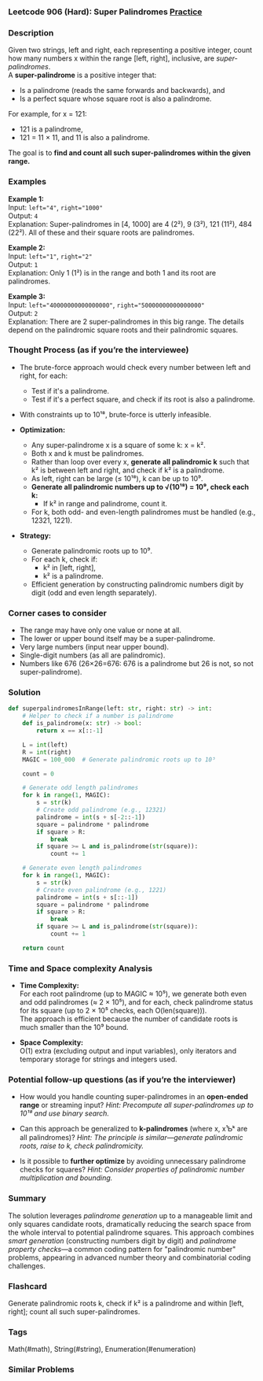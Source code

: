 ### Leetcode 906 (Hard): Super Palindromes [Practice](https://leetcode.com/problems/super-palindromes)

### Description  
Given two strings, left and right, each representing a positive integer, count how many numbers x within the range [left, right], inclusive, are *super-palindromes*.  
A **super-palindrome** is a positive integer that:
- Is a palindrome (reads the same forwards and backwards), and
- Is a perfect square whose square root is also a palindrome.

For example, for x = 121:
- 121 is a palindrome,
- 121 = 11 × 11, and 11 is also a palindrome.

The goal is to **find and count all such super-palindromes within the given range.**

### Examples  

**Example 1:**  
Input: `left="4"`, `right="1000"`  
Output: `4`  
Explanation: Super-palindromes in [4, 1000] are 4 (2²), 9 (3²), 121 (11²), 484 (22²).
All of these and their square roots are palindromes.

**Example 2:**  
Input: `left="1"`, `right="2"`  
Output: `1`  
Explanation: Only 1 (1²) is in the range and both 1 and its root are palindromes.

**Example 3:**  
Input: `left="40000000000000000"`, `right="50000000000000000"`  
Output: `2`  
Explanation: There are 2 super-palindromes in this big range. The details depend on the palindromic square roots and their palindromic squares.

### Thought Process (as if you’re the interviewee)  
- The brute-force approach would check every number between left and right, for each:
  - Test if it's a palindrome.
  - Test if it's a perfect square, and check if its root is also a palindrome.
- With constraints up to 10¹⁸, brute-force is utterly infeasible.
- **Optimization:**  
  - Any super-palindrome x is a square of some k: x = k².
  - Both x and k must be palindromes.
  - Rather than loop over every x, **generate all palindromic k** such that k² is between left and right, and check if k² is a palindrome.
  - As left, right can be large (≤ 10¹⁸), k can be up to 10⁹.
  - **Generate all palindromic numbers up to √(10¹⁸) = 10⁹, check each k:**
    - If k² in range and palindrome, count it.
  - For k, both odd- and even-length palindromes must be handled (e.g., 12321, 1221).

- **Strategy:**  
  - Generate palindromic roots up to 10⁹.
  - For each k, check if:
    - k² in [left, right],
    - k² is a palindrome.
  - Efficient generation by constructing palindromic numbers digit by digit (odd and even length separately).

### Corner cases to consider  
- The range may have only one value or none at all.
- The lower or upper bound itself may be a super-palindrome.
- Very large numbers (input near upper bound).
- Single-digit numbers (as all are palindromic).
- Numbers like 676 (26×26=676: 676 is a palindrome but 26 is not, so not super-palindrome).

### Solution

```python
def superpalindromesInRange(left: str, right: str) -> int:
    # Helper to check if a number is palindrome
    def is_palindrome(x: str) -> bool:
        return x == x[::-1]

    L = int(left)
    R = int(right)
    MAGIC = 100_000  # Generate palindromic roots up to 10⁵

    count = 0

    # Generate odd length palindromes
    for k in range(1, MAGIC):
        s = str(k)
        # Create odd palindrome (e.g., 12321)
        palindrome = int(s + s[-2::-1])
        square = palindrome * palindrome
        if square > R:
            break
        if square >= L and is_palindrome(str(square)):
            count += 1

    # Generate even length palindromes
    for k in range(1, MAGIC):
        s = str(k)
        # Create even palindrome (e.g., 1221)
        palindrome = int(s + s[::-1])
        square = palindrome * palindrome
        if square > R:
            break
        if square >= L and is_palindrome(str(square)):
            count += 1

    return count
```

### Time and Space complexity Analysis  

- **Time Complexity:**  
  For each root palindrome (up to MAGIC ≈ 10⁵), we generate both even and odd palindromes (≈ 2 × 10⁵), and for each, check palindrome status for its square (up to 2 × 10⁵ checks, each O(len(square))).  
  The approach is efficient because the number of candidate roots is much smaller than the 10⁹ bound.

- **Space Complexity:**  
  O(1) extra (excluding output and input variables), only iterators and temporary storage for strings and integers used.

### Potential follow-up questions (as if you’re the interviewer)  

- How would you handle counting super-palindromes in an **open-ended range** or streaming input?
  *Hint: Precompute all super-palindromes up to 10¹⁸ and use binary search.*

- Can this approach be generalized to **k-palindromes** (where x, x¹Ꮟᵏ are all palindromes)?
  *Hint: The principle is similar—generate palindromic roots, raise to k, check palindromicity.*

- Is it possible to **further optimize** by avoiding unnecessary palindrome checks for squares?
  *Hint: Consider properties of palindromic number multiplication and bounding.*

### Summary
The solution leverages *palindrome generation* up to a manageable limit and only squares candidate roots, dramatically reducing the search space from the whole interval to potential palindrome squares. This approach combines *smart generation* (constructing numbers digit by digit) and *palindrome property checks*—a common coding pattern for "palindromic number" problems, appearing in advanced number theory and combinatorial coding challenges.


### Flashcard
Generate palindromic roots k, check if k² is a palindrome and within [left, right]; count all such super-palindromes.

### Tags
Math(#math), String(#string), Enumeration(#enumeration)

### Similar Problems
